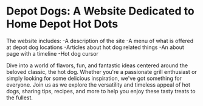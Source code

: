 # Depot Dogs: A Website Dedicated to Home Depot Hot Dots

The website includes:
-A description of the site
-A menu of what is offered at depot dog locations
-Articles about hot dog related things
-An about page with a timeline
-Hot dog cursor

Dive into a world of flavors, fun, and fantastic ideas centered around the beloved classic, the hot dog. Whether you're a passionate grill enthusiast or simply looking for some delicious inspiration, we've got something for everyone. Join us as we explore the versatility and timeless appeal of hot dogs, sharing tips, recipes, and more to help you enjoy these tasty treats to the fullest.
